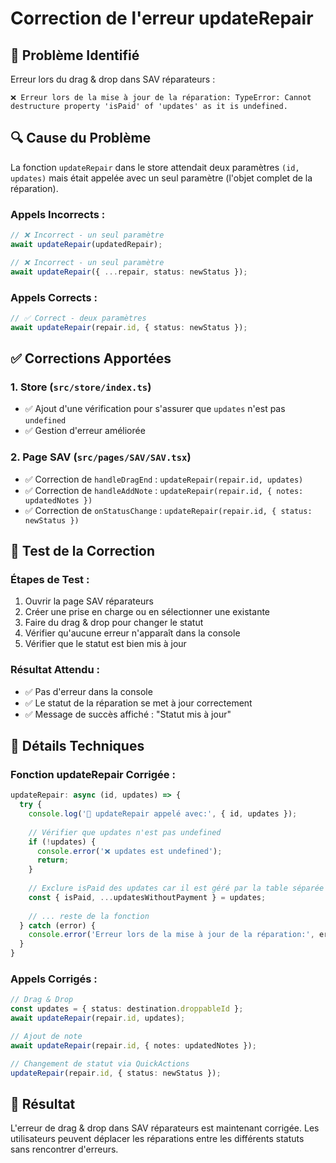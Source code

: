 # Correction de l'erreur updateRepair

## 🚨 Problème Identifié

Erreur lors du drag & drop dans SAV réparateurs :
```
❌ Erreur lors de la mise à jour de la réparation: TypeError: Cannot destructure property 'isPaid' of 'updates' as it is undefined.
```

## 🔍 Cause du Problème

La fonction `updateRepair` dans le store attendait deux paramètres `(id, updates)` mais était appelée avec un seul paramètre (l'objet complet de la réparation).

### **Appels Incorrects :**
```typescript
// ❌ Incorrect - un seul paramètre
await updateRepair(updatedRepair);

// ❌ Incorrect - un seul paramètre  
await updateRepair({ ...repair, status: newStatus });
```

### **Appels Corrects :**
```typescript
// ✅ Correct - deux paramètres
await updateRepair(repair.id, { status: newStatus });
```

## ✅ Corrections Apportées

### **1. Store (`src/store/index.ts`)**
- ✅ Ajout d'une vérification pour s'assurer que `updates` n'est pas `undefined`
- ✅ Gestion d'erreur améliorée

### **2. Page SAV (`src/pages/SAV/SAV.tsx`)**
- ✅ Correction de `handleDragEnd` : `updateRepair(repair.id, updates)`
- ✅ Correction de `handleAddNote` : `updateRepair(repair.id, { notes: updatedNotes })`
- ✅ Correction de `onStatusChange` : `updateRepair(repair.id, { status: newStatus })`

## 🧪 Test de la Correction

### **Étapes de Test :**
1. Ouvrir la page SAV réparateurs
2. Créer une prise en charge ou en sélectionner une existante
3. Faire du drag & drop pour changer le statut
4. Vérifier qu'aucune erreur n'apparaît dans la console
5. Vérifier que le statut est bien mis à jour

### **Résultat Attendu :**
- ✅ Pas d'erreur dans la console
- ✅ Le statut de la réparation se met à jour correctement
- ✅ Message de succès affiché : "Statut mis à jour"

## 🔧 Détails Techniques

### **Fonction updateRepair Corrigée :**
```typescript
updateRepair: async (id, updates) => {
  try {
    console.log('🔄 updateRepair appelé avec:', { id, updates });
    
    // Vérifier que updates n'est pas undefined
    if (!updates) {
      console.error('❌ updates est undefined');
      return;
    }
    
    // Exclure isPaid des updates car il est géré par la table séparée
    const { isPaid, ...updatesWithoutPayment } = updates;
    
    // ... reste de la fonction
  } catch (error) {
    console.error('Erreur lors de la mise à jour de la réparation:', error);
  }
}
```

### **Appels Corrigés :**
```typescript
// Drag & Drop
const updates = { status: destination.droppableId };
await updateRepair(repair.id, updates);

// Ajout de note
await updateRepair(repair.id, { notes: updatedNotes });

// Changement de statut via QuickActions
updateRepair(repair.id, { status: newStatus });
```

## 🎉 Résultat

L'erreur de drag & drop dans SAV réparateurs est maintenant corrigée. Les utilisateurs peuvent déplacer les réparations entre les différents statuts sans rencontrer d'erreurs.
